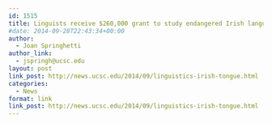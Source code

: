 ```yaml
---
id: 1515
title: Linguists receive $260,000 grant to study endangered Irish language
#date: 2014-09-28T22:43:34+00:00
author:
  - Joan Springhetti
author_link:
  - jspringh@ucsc.edu
layout: post
link_post: http://news.ucsc.edu/2014/09/linguistics-irish-tongue.html
categories:
  - News
format: link
link_post: http://news.ucsc.edu/2014/09/linguistics-irish-tongue.html
---
```


